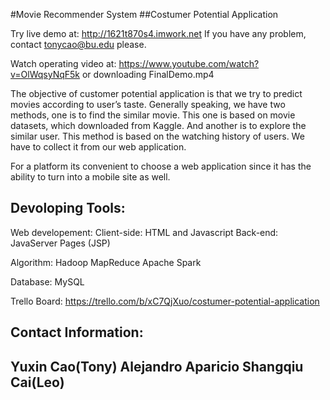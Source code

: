 #Movie Recommender System
##Costumer Potential Application

Try live demo at: http://1621t870s4.imwork.net
If you have any problem, contact tonycao@bu.edu please.

Watch operating video at: https://www.youtube.com/watch?v=OlWqsyNqF5k or downloading FinalDemo.mp4

The objective of customer potential application is that we try to predict movies according to user’s taste. Generally speaking, we have two methods, one is to find the similar movie. This one is based on movie datasets,  which downloaded from Kaggle. And another is to explore the similar user. This method is based on the watching history of users. We have to collect it from our web application.

For a platform its convenient to choose a web application since it has the ability to turn into a mobile site as well.

Devoloping Tools:
-------------------
Web developement:
Client-side: HTML and Javascript
Back-end: JavaServer Pages (JSP)

Algorithm:
Hadoop MapReduce 
Apache Spark

Database:
MySQL

Trello Board:
https://trello.com/b/xC7QjXuo/costumer-potential-application

Contact Information:
-------------------
Yuxin Cao(Tony)
Alejandro Aparicio
Shangqiu Cai(Leo)
-------------------



